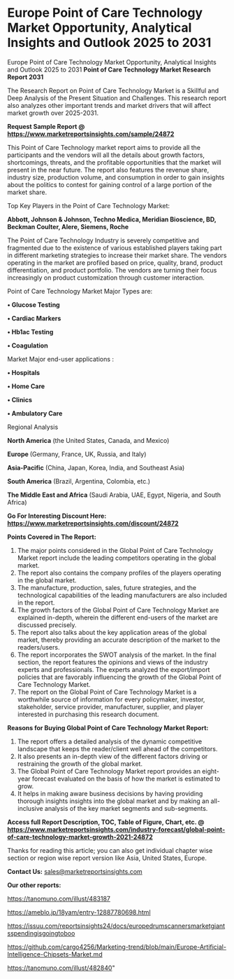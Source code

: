 # Europe Point of Care Technology Market Opportunity, Analytical Insights and Outlook 2025 to 2031
Europe Point of Care Technology Market Opportunity, Analytical Insights and Outlook 2025 to 2031
<strong>Point of Care Technology Market Research Report 2031</strong>

The Research Report on Point of Care Technology Market is a Skillful and Deep Analysis of the Present Situation and Challenges. This research report also analyzes other important trends and market drivers that will affect market growth over 2025-2031.

<strong>Request Sample Report @ <a href=https://www.marketreportsinsights.com/sample/24872>https://www.marketreportsinsights.com/sample/24872</a></strong>

This Point of Care Technology market report aims to provide all the participants and the vendors will all the details about growth factors, shortcomings, threats, and the profitable opportunities that the market will present in the near future. The report also features the revenue share, industry size, production volume, and consumption in order to gain insights about the politics to contest for gaining control of a large portion of the market share.

Top Key Players in the Point of Care Technology Market:

<strong>Abbott, Johnson & Johnson, Techno Medica, Meridian Bioscience, BD, Beckman Coulter, Alere, Siemens, Roche</strong>

The Point of Care Technology Industry is severely competitive and fragmented due to the existence of various established players taking part in different marketing strategies to increase their market share. The vendors operating in the market are profiled based on price, quality, brand, product differentiation, and product portfolio. The vendors are turning their focus increasingly on product customization through customer interaction.

Point of Care Technology Market Major Types are:

<strong>• Glucose Testing

• Cardiac Markers

• Hb1ac Testing

• Coagulation</strong>

Market Major end-user applications :

<strong>• Hospitals

• Home Care

• Clinics

• Ambulatory Care</strong>

Regional Analysis

</u><strong><b>North America</b></strong> (the United States, Canada, and Mexico)

<strong><b>Europe </b></strong>(Germany, France, UK, Russia, and Italy)

<strong><b>Asia-Pacific</b></strong> (China, Japan, Korea, India, and Southeast Asia)

<strong><b>South America</b></strong> (Brazil, Argentina, Colombia, etc.)

<strong><b>The Middle East and Africa</b></strong> (Saudi Arabia, UAE, Egypt, Nigeria, and South Africa)

<strong>Go For Interesting Discount Here: <a href=https://www.marketreportsinsights.com/discount/24872>https://www.marketreportsinsights.com/discount/24872</a></strong>

<strong>Points Covered in The Report:</strong>
<ol>
  <li>The major points considered in the Global Point of Care Technology Market report include the leading competitors operating in the global market.</li>
  <li>The report also contains the company profiles of the players operating in the global market.</li>
  <li>The manufacture, production, sales, future strategies, and the technological capabilities of the leading manufacturers are also included in the report.</li>
  <li>The growth factors of the Global Point of Care Technology Market are explained in-depth, wherein the different end-users of the market are discussed precisely.</li>
  <li>The report also talks about the key application areas of the global market, thereby providing an accurate description of the market to the readers/users.</li>
  <li>The report incorporates the SWOT analysis of the market. In the final section, the report features the opinions and views of the industry experts and professionals. The experts analyzed the export/import policies that are favorably influencing the growth of the Global Point of Care Technology Market.</li>
  <li>The report on the Global Point of Care Technology Market is a worthwhile source of information for every policymaker, investor, stakeholder, service provider, manufacturer, supplier, and player interested in purchasing this research document.</li>
</ol>
<strong>Reasons for Buying Global Point of Care Technology Market Report:</strong>

<ol>
  <li>The report offers a detailed analysis of the dynamic competitive landscape that keeps the reader/client well ahead of the competitors.</li>
  <li>It also presents an in-depth view of the different factors driving or restraining the growth of the global market.</li>
  <li>The Global Point of Care Technology Market report provides an eight-year forecast evaluated on the basis of how the market is estimated to grow.</li>
  <li>It helps in making aware business decisions by having providing thorough insights insights into the global market and by making an all-inclusive analysis of the key market segments and sub-segments.</li>
</ol>
<strong>Access full Report Description, TOC, Table of Figure, Chart, etc. @ <a href=https://www.marketreportsinsights.com/industry-forecast/global-point-of-care-technology-market-growth-2021-24872>https://www.marketreportsinsights.com/industry-forecast/global-point-of-care-technology-market-growth-2021-24872</a></strong>


Thanks for reading this article; you can also get individual chapter wise section or region wise report version like Asia, United States, Europe.

<strong>Contact Us:</strong>
sales@marketreportsinsights.com

<strong>Our other reports:</strong>

<a href=https://tanomuno.com/illust/483187>https://tanomuno.com/illust/483187</a>

<a href=https://ameblo.jp/18yam/entry-12887780698.html>https://ameblo.jp/18yam/entry-12887780698.html</a>

<a href=https://issuu.com/reportsinsights24/docs/europedrumscannersmarketgiantsspendingisgoingtoboo>https://issuu.com/reportsinsights24/docs/europedrumscannersmarketgiantsspendingisgoingtoboo</a>

<a href=https://github.com/cargo4256/Marketing-trend/blob/main/Europe-Artificial-Intelligence-Chipsets-Market.md>https://github.com/cargo4256/Marketing-trend/blob/main/Europe-Artificial-Intelligence-Chipsets-Market.md</a>

<a href=https://tanomuno.com/illust/482840>https://tanomuno.com/illust/482840</a>"
